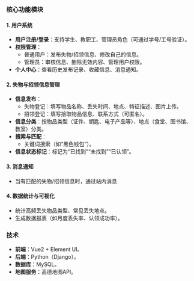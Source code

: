 ### **核心功能模块**

#### 1. **用户系统**

   - **用户注册/登录**：支持学生、教职工、管理员角色（可通过学号/工号验证）。
   - **权限管理**：
     - 普通用户：发布失物/招领信息、修改自己的信息。
     - 管理员：审核信息、删除无效内容、管理用户权限。
   - **个人中心**：查看历史发布记录、收藏信息、消息通知。

#### 2. **失物与招领信息管理**

   - **信息发布**：
     - 失物登记：填写物品名称、丢失时间、地点、特征描述、图片上传。
     - 招领登记：填写拾取物品信息、联系方式（可匿名）。
   - **信息分类**：按物品类型（证件、钥匙、电子产品等）、地点（食堂、图书馆、教室）分类。
   - **搜索与匹配**：
     - 关键词搜索（如“黑色钱包”）。
   - **信息状态标记**：标记为“已找到”“未找到”“已认领”。

#### 3. **消息通知**

- 当有匹配的失物/招领信息时，通过站内消息

#### **4. 数据统计与可视化**

   - 统计高频丢失物品类型、常见丢失地点。
   - 生成数据报表（如月度丢失率、认领成功率）。

### **技术**

- **前端**：Vue2 + Element UI。
- **后端**：Python（Django）。
- **数据库**：MySQL。
- **地图服务**：高德地图API。



